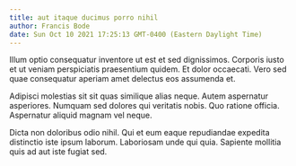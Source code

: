 ```yaml
---
title: aut itaque ducimus porro nihil
author: Francis Bode
date: Sun Oct 10 2021 17:25:13 GMT-0400 (Eastern Daylight Time)
---
```

Illum optio consequatur inventore ut est et sed dignissimos. Corporis iusto et ut veniam perspiciatis praesentium quidem. Et dolor occaecati. Vero sed quae consequatur aperiam amet delectus eos assumenda et.

 Adipisci molestias sit sit quas similique alias neque. Autem aspernatur asperiores. Numquam sed dolores qui veritatis nobis. Quo ratione officia. Aspernatur aliquid magnam vel neque.

 Dicta non doloribus odio nihil. Qui et eum eaque repudiandae expedita distinctio iste ipsum laborum. Laboriosam unde qui quia. Sapiente mollitia quis ad aut iste fugiat sed.